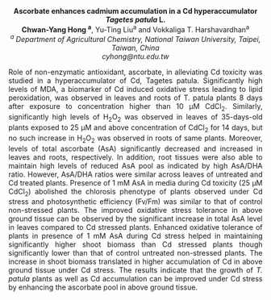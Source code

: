<center><strong>Ascorbate enhances cadmium accumulation in a Cd hyperaccumulator <i>Tagetes patula</i> L.</strong>

<center><strong>Chwan-Yang Hong <sup>a</sup></strong>, Yu-Ting Liu<sup>a</sup> and Vokkaliga T.
Harshavardhan<sup>a</sup>

<center><i><sup>a</sup> Department of Agricultural Chemistry, National Taiwan University,
Taipei, Taiwan, China</i>

<center><i>cyhong@ntu.edu.tw</i>

<p style=text-align:justify>Role of non-enzymatic antioxidant, ascorbate, in alleviating Cd toxicity
was studied in a hyperaccumulator of Cd, Tagetes patula. Significantly
high levels of MDA, a biomarker of Cd induced oxidative stress leading
to lipid peroxidation, was observed in leaves and roots of T. patula
plants 8 days after exposure to concentration higher than 10 µM CdCl<sub>2</sub>.
Similarly, significantly high levels of H<sub>2</sub>O<sub>2</sub> was observed in leaves
of 35-days-old plants exposed to 25 µM and above concentration of
CdCl<sub>2</sub> for 14 days, but no such increase in H<sub>2</sub>O<sub>2</sub> was observed in
roots of same plants. Moreover, levels of total ascorbate (AsA)
significantly decreased and increased in leaves and roots, respectively.
In addition, root tissues were also able to maintain high levels of
reduced AsA pool as indicated by high AsA/DHA ratio. However, AsA/DHA
ratios were similar across leaves of untreated and Cd treated plants.
Presence of 1 mM AsA in media during Cd toxicity (25 µM CdCl<sub>2</sub>)
abolished the chlorosis phenotype of plants observed under Cd stress and
photosynthetic efficiency (Fv/Fm) was similar to that of control
non-stressed plants. The improved oxidative stress tolerance in above
ground tissue can be observed by the significant increase in total AsA
level in leaves compared to Cd stressed plants. Enhanced oxidative
tolerance of plants in presence of 1 mM AsA during Cd stress helped in
maintaining significantly higher shoot biomass than Cd stressed plants
though significantly lower than that of control untreated non-stressed
plants. The increase in shoot biomass translated in higher accumulation
of Cd in above ground tissue under Cd stress. The results indicate that
the growth of <i>T. patula</i> plants as well as Cd accumulation can be
improved under Cd stress by enhancing the ascorbate pool in above ground
tissue.

